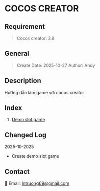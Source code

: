 # COCOS CREATOR

## Requirement 

> Cocos creator: 3.8

## General

> Create Date: 2025-10-27
> Author: Andy

## Description

Hướng dẫn làm game với cocos creator

## Index

1. [Demo slot game](./demo-slot-game/index.md)

## Changed Log

2025-10-2025
- Create demo slot game

## Contact

📧 Email: lntruong69@gmail.com
